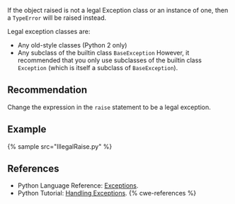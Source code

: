 If the object raised is not a legal Exception class or an instance of one, then a `TypeError` will be raised instead.

Legal exception classes are:

* Any old-style classes (Python 2 only)
* Any subclass of the builtin class `BaseException`
However, it recommended that you only use subclasses of the builtin class `Exception` (which is itself a subclass of `BaseException`).


## Recommendation
Change the expression in the `raise` statement to be a legal exception.


## Example
{% sample src="IllegalRaise.py" %}

## References
* Python Language Reference: [Exceptions](https://docs.python.org/reference/executionmodel.html#exceptions).
* Python Tutorial: [Handling Exceptions](https://docs.python.org/tutorial/errors.html#handling-exceptions).
{% cwe-references %}

